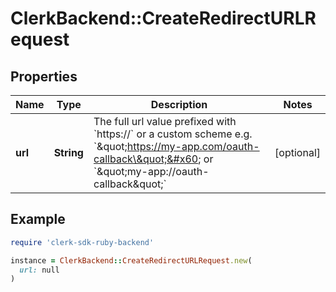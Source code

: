 # ClerkBackend::CreateRedirectURLRequest

## Properties

| Name | Type | Description | Notes |
| ---- | ---- | ----------- | ----- |
| **url** | **String** | The full url value prefixed with &#x60;https://&#x60; or a custom scheme e.g. &#x60;\&quot;https://my-app.com/oauth-callback\&quot;&#x60; or &#x60;\&quot;my-app://oauth-callback\&quot;&#x60; | [optional] |

## Example

```ruby
require 'clerk-sdk-ruby-backend'

instance = ClerkBackend::CreateRedirectURLRequest.new(
  url: null
)
```

